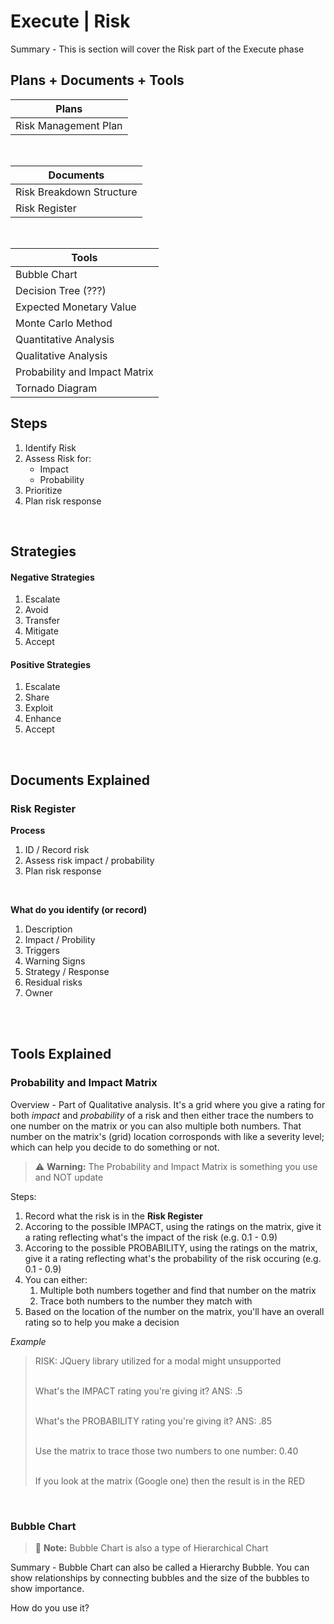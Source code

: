 # Execute | Risk

Summary - This is section will cover the Risk part of the Execute phase

## Plans + Documents + Tools

| Plans                |
| -------------------- |
| Risk Management Plan |

<br>

| Documents                |
| ------------------------ |
| Risk Breakdown Structure |
| Risk Register            |

<br>

| Tools                         |
| ----------------------------- |
| Bubble Chart                  |
| Decision Tree (???)           |
| Expected Monetary Value       |
| Monte Carlo Method            |
| Quantitative Analysis         |
| Qualitative Analysis          |
| Probability and Impact Matrix |
| Tornado Diagram               |

## Steps

1. Identify Risk
2. Assess Risk for:
   - Impact
   - Probability
3. Prioritize
4. Plan risk response

<br>

## Strategies

#### Negative Strategies

1. Escalate
1. Avoid
1. Transfer
1. Mitigate
1. Accept

#### Positive Strategies

1. Escalate
1. Share
1. Exploit
1. Enhance
1. Accept

<br>

## Documents Explained

### Risk Register

**Process**

1. ID / Record risk
1. Assess risk impact / probability
1. Plan risk response

<br>

**What do you identify (or record)**

1. Description
1. Impact / Probility
1. Triggers
1. Warning Signs
1. Strategy / Response
1. Residual risks
1. Owner

<br><br>

## Tools Explained

### Probability and Impact Matrix

Overview - Part of Qualitative analysis. It's a grid where you give a rating for both _impact_ and _probability_ of a risk and then either trace the numbers to one number on the matrix or you can also multiple both numbers. That number on the matrix's (grid) location corrosponds with like a severity level; which can help you decide to do something or not.

> :warning: **Warning:** The Probability and Impact Matrix is something you use and NOT update

Steps:

1. Record what the risk is in the **Risk Register**
1. Accoring to the possible IMPACT, using the ratings on the matrix, give it a rating reflecting what's the impact of the risk (e.g. 0.1 - 0.9)
1. Accoring to the possible PROBABILITY, using the ratings on the matrix, give it a rating reflecting what's the probability of the risk occuring (e.g. 0.1 - 0.9)
1. You can either:
   1. Multiple both numbers together and find that number on the matrix
   1. Trace both numbers to the number they match with
1. Based on the location of the number on the matrix, you'll have an overall rating so to help you make a decision

_Example_

<blockquote>
RISK: JQuery library utilized for a modal might unsupported<br/><br/>

What's the IMPACT rating you're giving it? ANS: .5<br/><br/>

What's the PROBABILITY rating you're giving it? ANS: .85<br/><br/>

Use the matrix to trace those two numbers to one number: 0.40<br/><br/>

If you look at the matrix (Google one) then the result is in the RED

</blockquote>

<br>

### Bubble Chart

> :memo: **Note:** Bubble Chart is also a type of Hierarchical Chart

Summary - Bubble Chart can also be called a Hierarchy Bubble. You can show relationships by connecting bubbles and the size of the bubbles to show importance.

How do you use it?

